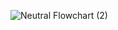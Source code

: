 ![Neutral Flowchart (2)](https://github.com/user-attachments/assets/c6a88a4e-28f9-41d2-b13b-4ce1b0d64cda)
